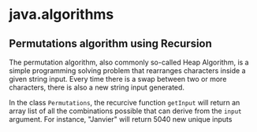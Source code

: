# java.algorithms

## Permutations algorithm using Recursion

The permutation algorithm, also commonly so-called Heap Algorithm, is a simple programming solving problem that rearranges characters inside a given string input. Every time there is a swap between two or more characters, there is also a new string input generated.

In the class `Permutations`, the recurcive function `getInput` will return an array list of all the combinations possible that can derive from the `input` argument. For instance, "Janvier" will return 5040 new unique inputs
